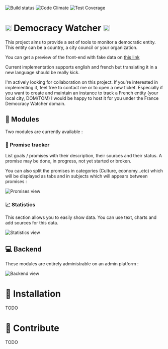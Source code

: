 ![Build status](https://travis-ci.org/Betree/democracy-watcher.svg?branch=master)
![Code Climate](https://codeclimate.com/github/Betree/democracy-watcher/badges/gpa.svg)
![Test Coverage](https://codeclimate.com/github/Betree/democracy-watcher/badges/coverage.svg)


# _<img src="https://lut.im/2ymhrfgHyc/mgumn3k1gpn4dg5X.svg" height="20px">_ Democracy Watcher <img src="https://lut.im/2ymhrfgHyc/mgumn3k1gpn4dg5X.svg" height="20px">

This project aims to provide a set of tools to monitor a democratic entity.
This entity can be a country, a city council or your organization.

You can get a preview of the front-end with fake data on
[this link](https://democracy-watcher.herokuapp.com/)

Current implementation supports english and french but translating it
in a new language should be really kick.

I'm actively looking for collaboration on this project. If you're interested in
implementing it, feel free to contact me or to open a new ticket.
Especially if you want to create and maintain an instance to track a French entity
(your local city, DOM/TOM) I would be happy to host it for you under the France
Democracy Watcher domain.


## :rocket: Modules

Two modules are currently available :

### :newspaper: Promise tracker

List goals / promises with their description, their sources and their status. A
promise may be done, in progress, not yet started or broken.

You can also split the promises in categories (Culture, economy...etc)
which will be displayed as tabs and in subjects which will appears 
between promises :

![Promises view](https://lut.im/gT6h2jW7TK/UY4NqBNBeoe9LTMX.png)

### :chart_with_upwards_trend: Statistics

This section allows you to easily show data. You can use text, charts
and add sources for this data.

![Statistics view](https://lut.im/4mE0mbadXa/iR0SubRJvHxWJFqD.png)


## :computer: Backend

These modules are entirely administrable on an admin platform :

![Backend view](https://lut.im/T2XcO0E79g/9kVLWKHWV0Q9K2eg.png)



# :floppy_disk: Installation

TODO

# :wrench: Contribute

TODO





